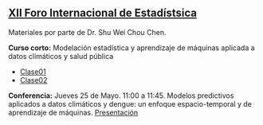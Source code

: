 ## <a href="https://sites.google.com/view/foroestadisticaaplicada/p%C3%A1gina-principal?authuser=0">XII Foro Internacional de Estadístsica</a>

Materiales por parte de Dr. Shu Wei Chou Chen.

**Curso corto:** Modelación estadística y aprendizaje de máquinas
aplicada a datos climáticos y salud pública

-   <a href="Clase01.html">Clase01</a>
-   <a href="Clase02.html">Clase02</a>

**Conferencia:** Jueves 25 de Mayo. 11:00 a 11:45. Modelos predictivos
aplicados a datos climáticos y dengue: un enfoque espacio-temporal y de
aprendizaje de máquinas. <a href="./conferencia.pdf">Presentación</a>
